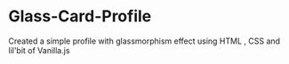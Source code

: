 # Glass-Card-Profile
Created a simple profile with glassmorphism effect using HTML , CSS and lil'bit of Vanilla.js

